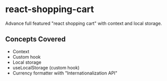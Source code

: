 # react-shopping-cart
Advance full featured "react shopping cart" with context and local storage.

## Concepts Covered

- Context
- Custom hook
- Local storage
- useLocalStorage (custom hook)
- Currency formatter wiith "Internationalization API"
